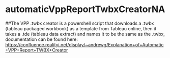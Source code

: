 # automaticVppReportTwbxCreatorNA

##The VPP .twbx creator is a powershell script that downloads a .twbx (tableau packaged workbook) as a template from Tableau online, then it takes a .tde (tableau data extract) and names it to be the same as the .twbx, documentation can be found here: https://confluence.realityi.net/display/~andrewg/Explanation+of+Automatic+VPP+Report+TWBX+Creator
